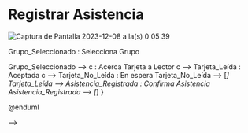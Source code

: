 # Registrar Asistencia

![Captura de Pantalla 2023-12-08 a la(s) 0 05 39](https://github.com/amezcua04s/FCA-Proyecto-OO-01/assets/125850397/7b371ce8-a25c-422a-bc91-58d35b2ace5e)



<!--
@startuml
scale 500 width
scale 300 


state Registrar_Asistencia {
state c <<choice>>


[*] --> Grupo_Seleccionado : Selecciona Grupo
Grupo_Seleccionado --> c : Acerca Tarjeta a Lector
c --> Tarjeta_Leída : Aceptada
c --> Tarjeta_No_Leída : En espera
Tarjeta_No_Leída --> [*]
Tarjeta_Leída --> Asistencia_Registrada : Confirma Asistencia
Asistencia_Registrada --> [*]
}

@enduml

-->
